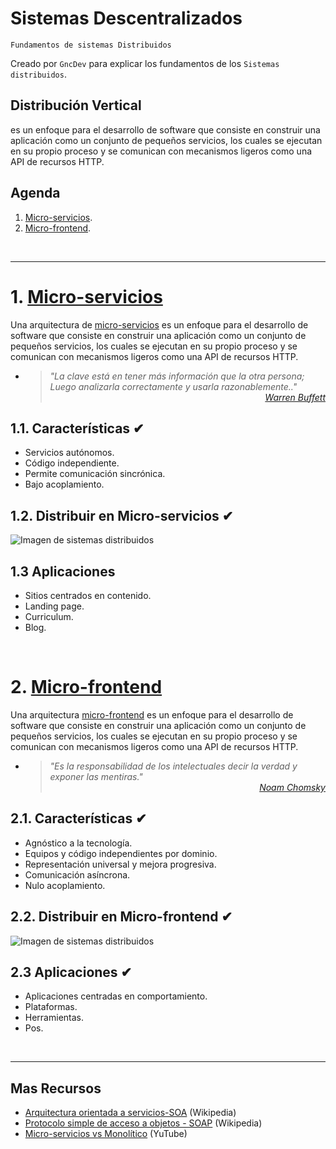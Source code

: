 # Sistemas Descentralizados
<p><code>Fundamentos de sistemas Distribuidos</code></p>
<p>Creado por <code>GncDev</code> para explicar los fundamentos de los <code>Sistemas distribuidos</code>.</p>

## Distribución Vertical
es un enfoque para el desarrollo de software que consiste en construir una aplicación como un conjunto de pequeños servicios, los cuales se ejecutan en su propio proceso y se comunican con mecanismos ligeros como una API de recursos HTTP.

## Agenda
1. [Micro-servicios](#1-micro-servicios).
1. [Micro-frontend](#2-micro-frontend).

<br>

---
# 1. [Micro-servicios](#agenda)
Una arquitectura de [micro-servicios][1] es un enfoque para el desarrollo de software que consiste en construir una aplicación como un conjunto de pequeños servicios, los cuales se ejecutan en su propio proceso y se comunican con mecanismos ligeros como una API de recursos HTTP.

* ><i>"La clave está en tener más información que la otra persona; <br>Luego analizarla correctamente y usarla razonablemente.."</i><br>
<cite style="display:block; text-align: right">[Warren Buffett](https://es.wikipedia.org/wiki/Warren_Buffett)</cite>

[1]:https://es.wikipedia.org/wiki/Arquitectura_de_microservicios

## 1.1. Características ✔
* Servicios autónomos.
* Código independiente.
* Permite comunicación sincrónica.
* Bajo acoplamiento.

## 1.2. Distribuir en Micro-servicios ✔

![Imagen de sistemas distribuidos](../img/d-microservices.svg "Sistemas distribuidos")

## 1.3 Aplicaciones
* Sitios centrados en contenido.
* Landing page.
* Curriculum.
* Blog.

<br>

# 2. [Micro-frontend](#agenda)
Una arquitectura [micro-frontend][2] es un enfoque para el desarrollo de software que consiste en construir una aplicación como un conjunto de pequeños servicios, los cuales se ejecutan en su propio proceso y se comunican con mecanismos ligeros como una API de recursos HTTP.

* ><i>"Es la responsabilidad de los intelectuales decir la verdad y exponer las mentiras."</i><br>
<cite style="display:block; text-align: right">[Noam Chomsky](https://es.wikipedia.org/wiki/Noam_Chomsky)</cite>

[2]:https://es.wikipedia.org/wiki/Microfrontend

## 2.1. Características ✔
* Agnóstico a la tecnología.
* Equipos y código independientes por dominio.
* Representación universal y mejora progresiva.
* Comunicación asíncrona.
* Nulo acoplamiento.

## 2.2. Distribuir en Micro-frontend ✔

![Imagen de sistemas distribuidos](../img/d-microfrontend.svg "Sistemas distribuidos")

## 2.3 Aplicaciones ✔
* Aplicaciones centradas en comportamiento.
* Plataformas.
* Herramientas.
* Pos.

<br>

---
## Mas Recursos
- [Arquitectura orientada a servicios-SOA](https://es.wikipedia.org/wiki/Arquitectura_orientada_a_servicios) (Wikipedia)
- [Protocolo simple de acceso a objetos - SOAP](https://es.wikipedia.org/wiki/Simple_Object_Access_Protocol) (Wikipedia)
- [Micro-servicios vs Monolítico](https://www.youtube.com/watch?v=cq8OLr3AbwM) (YuTube)
